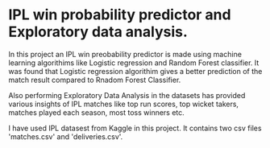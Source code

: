 # IPL win probability predictor and Exploratory data analysis.

In this project an IPL win preobability predictor is made using machine learning algorithims like Logistic regression and Random Forest classifier. It was found that Logistic regression algorithim gives a better prediction of the match result compared to Rnadom Forest Classifier.

Also performing Exploratory Data Analysis in the datasets has provided various insights of IPL matches like top run scores, top wicket takers, matches played each season, most toss winners etc.

I have used IPL datasest from Kaggle in this project. It contains two csv files 'matches.csv' and 'deliveries.csv'. 
